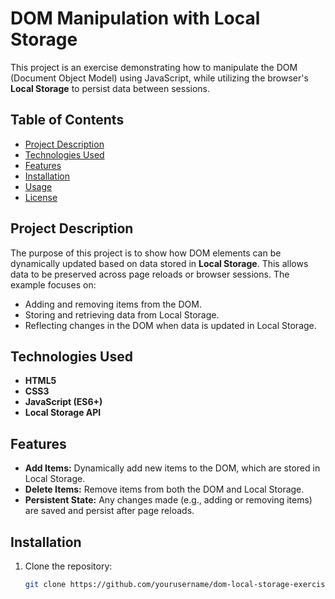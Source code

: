 # DOM Manipulation with Local Storage

This project is an exercise demonstrating how to manipulate the DOM (Document Object Model) using JavaScript, while utilizing the browser's **Local Storage** to persist data between sessions.

## Table of Contents

- [Project Description](#project-description)
- [Technologies Used](#technologies-used)
- [Features](#features)
- [Installation](#installation)
- [Usage](#usage)
- [License](#license)

## Project Description

The purpose of this project is to show how DOM elements can be dynamically updated based on data stored in **Local Storage**. This allows data to be preserved across page reloads or browser sessions. The example focuses on:

- Adding and removing items from the DOM.
- Storing and retrieving data from Local Storage.
- Reflecting changes in the DOM when data is updated in Local Storage.

## Technologies Used

- **HTML5**
- **CSS3**
- **JavaScript (ES6+)**
- **Local Storage API**

## Features

- **Add Items:** Dynamically add new items to the DOM, which are stored in Local Storage.
- **Delete Items:** Remove items from both the DOM and Local Storage.
- **Persistent State:** Any changes made (e.g., adding or removing items) are saved and persist after page reloads.

## Installation

1. Clone the repository:

   ```bash
   git clone https://github.com/yourusername/dom-local-storage-exercise.git
